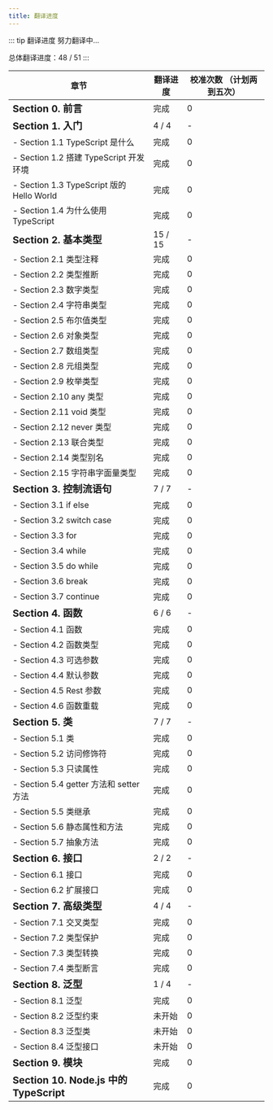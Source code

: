 ```yaml
---
title: 翻译进度
---
```


::: tip 翻译进度
努力翻译中...

总体翻译进度：48 / 51
:::

| 章节                                               | 翻译进度 | 校准次数 （计划两到五次） |
| -------------------------------------------------- | -------- | ------------------------- |
| **<big>Section 0. 前言</big>**                     | 完成     | 0                         |
| **<big>Section 1. 入门</big>**                     | 4 / 4    | -                         |
| - Section 1.1 TypeScript 是什么                    | 完成     | 0                         |
| - Section 1.2 搭建 TypeScript 开发环境             | 完成     | 0                         |
| - Section 1.3 TypeScript 版的 Hello World          | 完成     | 0                         |
| - Section 1.4 为什么使用 TypeScript                | 完成     | 0                         |
| **<big>Section 2. 基本类型</big>**                 | 15 / 15  | -                         |
| - Section 2.1 类型注释                             | 完成     | 0                         |
| - Section 2.2 类型推断                             | 完成     | 0                         |
| - Section 2.3 数字类型                             | 完成     | 0                         |
| - Section 2.4 字符串类型                           | 完成     | 0                         |
| - Section 2.5 布尔值类型                           | 完成     | 0                         |
| - Section 2.6 对象类型                             | 完成     | 0                         |
| - Section 2.7 数组类型                             | 完成     | 0                         |
| - Section 2.8 元组类型                             | 完成     | 0                         |
| - Section 2.9 枚举类型                             | 完成     | 0                         |
| - Section 2.10 any 类型                            | 完成     | 0                         |
| - Section 2.11 void 类型                           | 完成     | 0                         |
| - Section 2.12 never 类型                          | 完成     | 0                         |
| - Section 2.13 联合类型                            | 完成     | 0                         |
| - Section 2.14 类型别名                            | 完成     | 0                         |
| - Section 2.15 字符串字面量类型                    | 完成     | 0                         |
| **<big>Section 3. 控制流语句</big>**               | 7 / 7    | -                         |
| - Section 3.1 if else                              | 完成     | 0                         |
| - Section 3.2 switch case                          | 完成     | 0                         |
| - Section 3.3 for                                  | 完成     | 0                         |
| - Section 3.4 while                                | 完成     | 0                         |
| - Section 3.5 do while                             | 完成     | 0                         |
| - Section 3.6 break                                | 完成     | 0                         |
| - Section 3.7 continue                             | 完成     | 0                         |
| **<big>Section 4. 函数</big>**                     | 6 / 6    | -                         |
| - Section 4.1 函数                                 | 完成     | 0                         |
| - Section 4.2 函数类型                             | 完成     | 0                         |
| - Section 4.3 可选参数                             | 完成     | 0                         |
| - Section 4.4 默认参数                             | 完成     | 0                         |
| - Section 4.5 Rest 参数                            | 完成     | 0                         |
| - Section 4.6 函数重载                             | 完成     | 0                         |
| **<big>Section 5. 类</big>**                       | 7 / 7    | -                         |
| - Section 5.1 类                                   | 完成     | 0                         |
| - Section 5.2 访问修饰符                           | 完成     | 0                         |
| - Section 5.3 只读属性                             | 完成     | 0                         |
| - Section 5.4 getter 方法和 setter 方法            | 完成     | 0                         |
| - Section 5.5 类继承                               | 完成     | 0                         |
| - Section 5.6 静态属性和方法                       | 完成     | 0                         |
| - Section 5.7 抽象方法                             | 完成     | 0                         |
| **<big>Section 6. 接口</big>**                     | 2 / 2    | -                         |
| - Section 6.1 接口                                 | 完成     | 0                         |
| - Section 6.2 扩展接口                             | 完成     | 0                         |
| **<big>Section 7. 高级类型</big>**                 | 4 / 4    | -                         |
| - Section 7.1 交叉类型                             | 完成     | 0                         |
| - Section 7.2 类型保护                             | 完成     | 0                         |
| - Section 7.3 类型转换                             | 完成     | 0                         |
| - Section 7.4 类型断言                             | 完成     | 0                         |
| **<big>Section 8. 泛型</big>**                     | 1 / 4    | -                         |
| - Section 8.1 泛型                                 | 完成     | 0                         |
| - Section 8.2 泛型约束                             | 未开始   | 0                         |
| - Section 8.3 泛型类                               | 未开始   | 0                         |
| - Section 8.4 泛型接口                             | 未开始   | 0                         |
| **<big>Section 9. 模块</big>**                     | 完成     | 0                         |
| **<big>Section 10. Node.js 中的 TypeScript</big>** | 完成     | 0                         |
